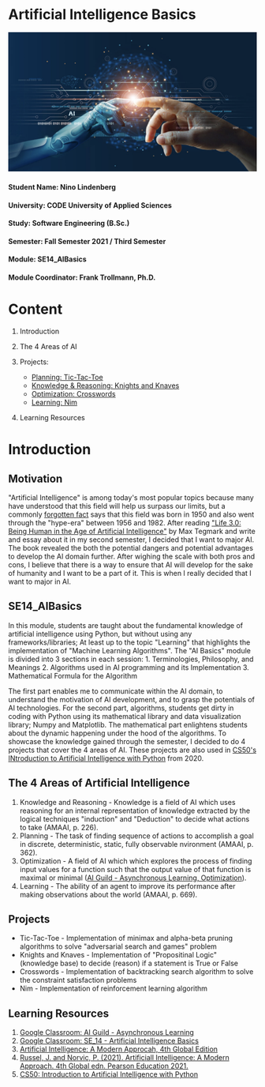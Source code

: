 # Artificial Intelligence Basics

![AI Basics](Assets/banner/AIBasics.png)

#### Student Name: Nino Lindenberg
#### University: CODE University of Applied Sciences
#### Study: Software Engineering (B.Sc.)
#### Semester: Fall Semester 2021 / Third Semester
#### Module: SE14_AIBasics
#### Module Coordinator: Frank Trollmann, Ph.D.

# Content

1. Introduction
2. The 4 Areas of AI
3. Projects:

    - [Planning: Tic-Tac-Toe](https://github.com/Artificial-Ninoligence/SE14_AI-Basics/tree/main/01_Planning/tictactoe)
    - [Knowledge & Reasoning: Knights and Knaves](https://github.com/Artificial-Ninoligence/SE14_AI-Basics/tree/main/02_Knowledge&Reasoning/knightsandknaves)
    - [Optimization: Crosswords](https://github.com/Artificial-Ninoligence/SE14_AI-Basics/tree/main/03_Optimization/crosswords)
    - [Learning: Nim](https://github.com/Artificial-Ninoligence/SE14_AI-Basics/tree/main/04_Learning/nim)

4. Learning Resources

# Introduction

## Motivation
"Artificial Intelligence" is among today's most popular topics because many have understood that this field will help us surpass our limits, but a commonly [forgotten fact](https://www.kdnuggets.com/2018/02/birth-ai-first-hype-cycle.html#:~:text=While%20artificial%20intelligence%20(AI)%20is,cycle%20between%201956%20and%201982.) says that this field was born in 1950 and also went through the "hype-era" between 1956 and 1982. After reading ["Life 3.0: Being Human in the Age of Artificial Intelligence"](https://en.wikipedia.org/wiki/Life_3.0) by Max Tegmark and write and essay about it in my second semester, I decided that I want to major AI. The book revealed the both the potential dangers and potential advantages to develop the AI domain further. After wighing the scale with both pros and cons, I believe that there is a way to ensure that AI will develop for the sake of humanity and I want to be a part of it. This is when I really decided that I want to major in AI.

## SE14_AIBasics
In this module, students are taught about the fundamental knowledge of artificial intelligence using Python, but without using any frameworks/libraries; At least up to the topic "Learning" that highlights the implementation of "Machine Learning Algorithms". The "AI Basics" module is divided into 3 sections in each session:
    1. Terminologies, Philosophy, and Meanings
    2. Algorithms used in AI programming and its Implementation
    3. Mathematical Formula for the Algorithm

The first part enables me to communicate within the AI domain, to understand the motivation of AI development, and to grasp the potentials of AI technologies. For the second part, algorithms, students get dirty in coding with Python using its mathematical library and data visualization library; Numpy and Matplotlib. The mathematical part enlightens students about the dynamic happening under the hood of the algorithms. To showcase the knowledge gained through the semester, I decided to do 4 projects that cover the 4 areas of AI. These projects are also used in [CS50's INtroduction to Artificial Intelligence with Python](https://cs50.harvard.edu/ai/2020/) from 2020.

## The 4 Areas of Artificial Intelligence

1. Knowledge and Reasoning - Knowledge is a field of AI which uses reasoning for an internal representation of knowledge extracted by the logical techniques "induction" and "Deduction" to decide what actions to take (AMAAI, p. 226).
2. Planning - The task of finding sequence of actions to accomplish a goal in discrete, deterministic, static, fully observable nvironment (AMAAI, p. 362).
3. Optimization - A field of AI which which explores the process of finding input values for a function such that the output value of that function is maximal or minimal ([AI Guild - Asynchronous Learning, Optimization](https://classroom.google.com/u/0/w/MTIxNDc0NDk4NDY4/tc/MzM4MjgyOTc1NDFa)).
4. Learning - The ability of an agent to improve its performance after making observations about the world (AMAAI, p. 669).

## Projects

- Tic-Tac-Toe - Implementation of minimax and alpha-beta pruning algorithms to solve "adversarial search and games" problem
- Knights and Knaves - Implementation of "Propositinal Logic" (knowledge base) to decide (reason) if a statement is True or False
- Crosswords - Implementation of backtracking search algorithm to solve the constraint satisfaction problems
- Nim - Implementation of reinforcement learning algorithm

## Learning Resources
1. [Google Classroom: AI Guild - Asynchronous Learning](https://classroom.google.com/u/0/c/MTIxNDc0NDk4NDY4)
2. [Google Classroom: SE_14 - Artificial Intelligence Basics](https://classroom.google.com/u/0/c/MzA1Mzk0ODY0MTI3)
3. [Artificial Intelligence: A Modern Approcah, 4th Global Edition](http://aima.cs.berkeley.edu/global-index.html)
4. [Russel, J. and Norvic, P. (2021). Artificiall Intelligence: A Modern Approach. 4th Global edn. Pearson Education 2021.](https://www.amazon.de/Artificial-Intelligence-Modern-Approach-Global/dp/1292401133/ref=asc_df_1292401133/?tag=googshopde-21&linkCode=df0&hvadid=500783497845&hvpos=&hvnetw=g&hvrand=15265746337720976469&hvpone=&hvptwo=&hvqmt=&hvdev=c&hvdvcmdl=&hvlocint=&hvlocphy=9043086&hvtargid=pla-1219002048885&psc=1&th=1&psc=1)
5. [CS50: Introduction to Artificial Intelligence with Python](https://cs50.harvard.edu/ai/2020/)